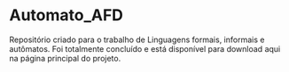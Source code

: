 # Automato_AFD
Repositório criado para o trabalho de Linguagens formais, informais e autômatos.
Foi totalmente concluído e está disponível para download aqui na página principal do projeto.



